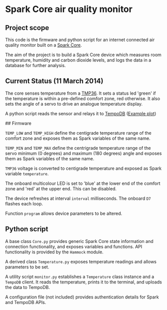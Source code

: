 # Spark Core air quality monitor

## Project scope

This code is the firmware and python script for an internet connected air quality monitor built on a [Spark Core](https://www.spark.io).

The aim of the project is to build a Spark Core device which measures room temperature, humidity and carbon dioxide levels, and logs the data in a database for further analysis.

## Current Status (11 March 2014)

The core senses temperature from a [TMP36](http://www.analog.com/en/mems-sensors/digital-temperature-sensors/tmp36/products/product.html). It sets a status led 'green' if the temperature is within a pre-defined comfort zone, red otherwise. It also sets the angle of a servo to drive an analogue temperature display.

A python script reads the sensor and relays it to [TempoDB](https://tempo-db.com) ([Example plot](https://tempo-db.com/database/381560dfae8a4beda14ab015a944026d/series/ccfbc6915efd4730b4b5190366de36ec/?start=2014-03-10T00%3A00%3A00.000Z&end=2014-03-10T23%3A59%3A59.000Z&interval=&function=))

## Firmware

`TEMP_LOW` and `TEMP_HIGH` define the centigrade temperature range of the comfort zone and exposes them as Spark variables of the same name.

`TEMP_MIN` and `TEMP_MAX` define the centrigrade temperature range of the servo minimum (0 degrees) and maximum (180 degrees) angle and exposes them as Spark variables of the same name.

`TMP36` voltage is converted to centigrade temperature and exposed as Spark variable `temperature`.

The onboard multicolour LED is set to 'blue' at the lower end of the comfort zone and 'red' at the upper end. This can be disabled.

The device refreshes at interval `interval` milliseconds. The onboard `D7` flashes each loop.

Function `program` allows device parameters to be altered. 

## Python script

A base class `Core.py` provides generic Spark Core state information and connection functionality, and exposes variables and functions. API functionality is provided by the `Hammock` module.

A derived class `Temperature.py` exposes temperature readings and allows parameters to be set.

A utility script `monitor.py` establishes a `Temperature` class instance and a `TempoDB` client. It reads the temperature, prints it to the terminal, and uploads the data to TempoDB.

A configuration file (not included) provides authentication details for Spark and TempoDB APIs.